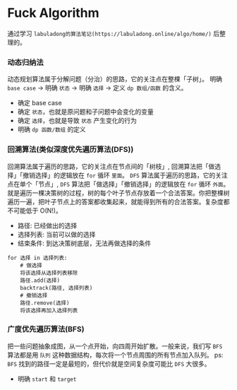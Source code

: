# Fuck Algorithm
  通过学习 `labuladong的算法笔记(https://labuladong.online/algo/home/)` 后整理的。


### 动态归纳法
动态规划算法属于分解问题（分治）的思路，它的关注点在整棵「子树」。
明确 `base case` -> 明确 `状态` -> 明确 `选择`  -> 定义 `dp 数组/函数` 的含义。
- 确定 base case
- 确定 `状态`，也就是原问题和子问题中会变化的变量
- 确定 `选择`，也就是导致 `状态` 产生变化的行为
- 明确 `dp 函数/数组` 的定义

### 回溯算法(类似深度优先遍历算法(DFS))
回溯算法属于遍历的思路，它的关注点在节点间的「树枝」, 回溯算法把「做选择」「撤销选择」的逻辑放在 `for` 循环 `里面`。
`DFS` 算法属于遍历的思路，它的关注点在单个「节点」, `DFS` 算法把「做选择」「撤销选择」的逻辑放在 `for` 循环 `外面`。
就是遍历一棵决策树的过程，树的每个叶子节点存放着一个合法答案。你把整棵树遍历一遍，把叶子节点上的答案都收集起来，就能得到所有的合法答案。复杂度都不可能低于 O(N!)。
- 路径: 已经做出的选择
- 选择列表: 当前可以做的选择
- 结束条件: 到达决策树底层，无法再做选择的条件
```text
for 选择 in 选择列表:
    # 做选择
    将该选择从选择列表移除
    路径.add(选择)
    backtrack(路径, 选择列表)
    # 撤销选择
    路径.remove(选择)
    将该选择再加入选择列表
```

### 广度优先遍历算法(BFS)
把一些问题抽象成图，从一个点开始，向四周开始扩散。一般来说，我们写 `BFS` 算法都是用 `队列` 这种数据结构，每次将一个节点周围的所有节点加入队列。
ps: `BFS` 找到的路径一定是最短的，但代价就是空间复杂度可能比 `DFS` 大很多。
- 明确 `start` 和 `target`
